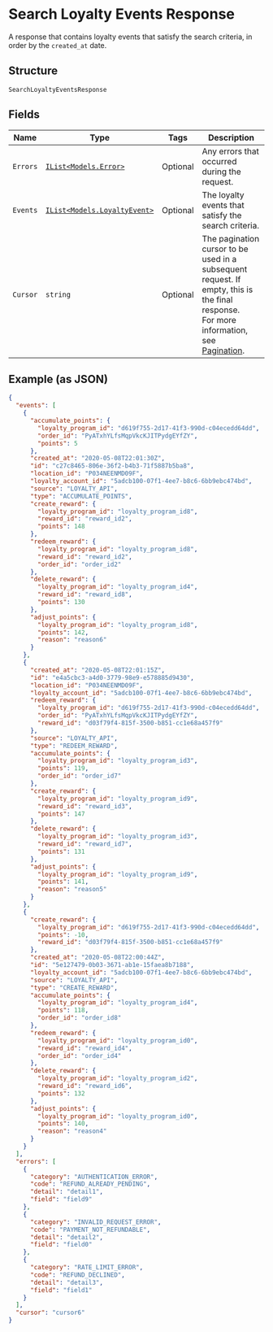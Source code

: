 
# Search Loyalty Events Response

A response that contains loyalty events that satisfy the search
criteria, in order by the `created_at` date.

## Structure

`SearchLoyaltyEventsResponse`

## Fields

| Name | Type | Tags | Description |
|  --- | --- | --- | --- |
| `Errors` | [`IList<Models.Error>`](../../doc/models/error.md) | Optional | Any errors that occurred during the request. |
| `Events` | [`IList<Models.LoyaltyEvent>`](../../doc/models/loyalty-event.md) | Optional | The loyalty events that satisfy the search criteria. |
| `Cursor` | `string` | Optional | The pagination cursor to be used in a subsequent<br>request. If empty, this is the final response.<br>For more information,<br>see [Pagination](https://developer.squareup.com/docs/build-basics/common-api-patterns/pagination). |

## Example (as JSON)

```json
{
  "events": [
    {
      "accumulate_points": {
        "loyalty_program_id": "d619f755-2d17-41f3-990d-c04ecedd64dd",
        "order_id": "PyATxhYLfsMqpVkcKJITPydgEYfZY",
        "points": 5
      },
      "created_at": "2020-05-08T22:01:30Z",
      "id": "c27c8465-806e-36f2-b4b3-71f5887b5ba8",
      "location_id": "P034NEENMD09F",
      "loyalty_account_id": "5adcb100-07f1-4ee7-b8c6-6bb9ebc474bd",
      "source": "LOYALTY_API",
      "type": "ACCUMULATE_POINTS",
      "create_reward": {
        "loyalty_program_id": "loyalty_program_id8",
        "reward_id": "reward_id2",
        "points": 148
      },
      "redeem_reward": {
        "loyalty_program_id": "loyalty_program_id8",
        "reward_id": "reward_id2",
        "order_id": "order_id2"
      },
      "delete_reward": {
        "loyalty_program_id": "loyalty_program_id4",
        "reward_id": "reward_id8",
        "points": 130
      },
      "adjust_points": {
        "loyalty_program_id": "loyalty_program_id8",
        "points": 142,
        "reason": "reason6"
      }
    },
    {
      "created_at": "2020-05-08T22:01:15Z",
      "id": "e4a5cbc3-a4d0-3779-98e9-e578885d9430",
      "location_id": "P034NEENMD09F",
      "loyalty_account_id": "5adcb100-07f1-4ee7-b8c6-6bb9ebc474bd",
      "redeem_reward": {
        "loyalty_program_id": "d619f755-2d17-41f3-990d-c04ecedd64dd",
        "order_id": "PyATxhYLfsMqpVkcKJITPydgEYfZY",
        "reward_id": "d03f79f4-815f-3500-b851-cc1e68a457f9"
      },
      "source": "LOYALTY_API",
      "type": "REDEEM_REWARD",
      "accumulate_points": {
        "loyalty_program_id": "loyalty_program_id3",
        "points": 119,
        "order_id": "order_id7"
      },
      "create_reward": {
        "loyalty_program_id": "loyalty_program_id9",
        "reward_id": "reward_id3",
        "points": 147
      },
      "delete_reward": {
        "loyalty_program_id": "loyalty_program_id3",
        "reward_id": "reward_id7",
        "points": 131
      },
      "adjust_points": {
        "loyalty_program_id": "loyalty_program_id9",
        "points": 141,
        "reason": "reason5"
      }
    },
    {
      "create_reward": {
        "loyalty_program_id": "d619f755-2d17-41f3-990d-c04ecedd64dd",
        "points": -10,
        "reward_id": "d03f79f4-815f-3500-b851-cc1e68a457f9"
      },
      "created_at": "2020-05-08T22:00:44Z",
      "id": "5e127479-0b03-3671-ab1e-15faea8b7188",
      "loyalty_account_id": "5adcb100-07f1-4ee7-b8c6-6bb9ebc474bd",
      "source": "LOYALTY_API",
      "type": "CREATE_REWARD",
      "accumulate_points": {
        "loyalty_program_id": "loyalty_program_id4",
        "points": 118,
        "order_id": "order_id8"
      },
      "redeem_reward": {
        "loyalty_program_id": "loyalty_program_id0",
        "reward_id": "reward_id4",
        "order_id": "order_id4"
      },
      "delete_reward": {
        "loyalty_program_id": "loyalty_program_id2",
        "reward_id": "reward_id6",
        "points": 132
      },
      "adjust_points": {
        "loyalty_program_id": "loyalty_program_id0",
        "points": 140,
        "reason": "reason4"
      }
    }
  ],
  "errors": [
    {
      "category": "AUTHENTICATION_ERROR",
      "code": "REFUND_ALREADY_PENDING",
      "detail": "detail1",
      "field": "field9"
    },
    {
      "category": "INVALID_REQUEST_ERROR",
      "code": "PAYMENT_NOT_REFUNDABLE",
      "detail": "detail2",
      "field": "field0"
    },
    {
      "category": "RATE_LIMIT_ERROR",
      "code": "REFUND_DECLINED",
      "detail": "detail3",
      "field": "field1"
    }
  ],
  "cursor": "cursor6"
}
```

